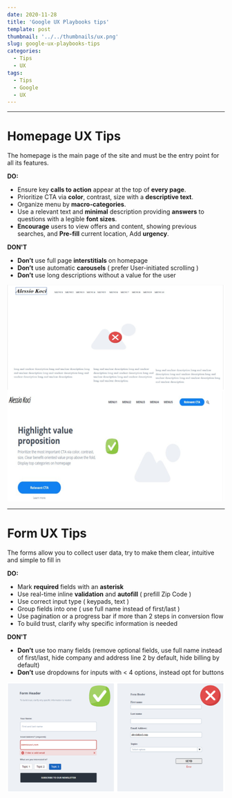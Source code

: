 ```yaml
---
date: 2020-11-28
title: 'Google UX Playbooks tips'
template: post
thumbnail: '../../thumbnails/ux.png'
slug: google-ux-playbooks-tips
categories:
  - Tips
  - UX
tags:
  - Tips
  - Google
  - UX
---
```



----

# Homepage UX Tips

The homepage is the main page of the site and must be the entry point for all its features.

**DO:**

- Ensure key **calls to action** appear at the top of **every page**.
- Prioritize CTA via **color**, contrast, size with a **descriptive text**.
- Organize menu by **macro-categories**.
- Use a relevant text and **minimal** description providing **answers** to questions with a legible **font sizes**.
- **Encourage** users to view offers and content, showing previous searches, and **Pre-fill** current location, Add **urgency**.


**DON'T**

- **Don’t** use full page **interstitials** on homepage
- **Don’t** use automatic **carousels** ( prefer User-initiated scrolling )
- **Don’t** use long descriptions without a value for the user

![Homepage](images/homepage.jpg)


----

# Form UX Tips

The forms allow you to collect user data, try to make them clear, intuitive and simple to fill in

**DO:**

- Mark **required** fields with an **asterisk** 
- Use real-time inline **validation** and **autofill** ( prefill Zip Code )
- Use correct input type ( keypads, text )
- Group fields into one ( use full name instead of first/last )
- Use pagination or a progress bar if more than 2 steps in conversion flow
- To build trust, clarify why specific information is needed

**DON'T**

- **Don’t** use too many fields (remove optional fields, use full name instead of first/last, hide company and address line 2 by default, hide billing by default) 
- **Don’t** use dropdowns for inputs with < 4 options, instead opt for buttons

![form ](images/form.jpg)

